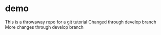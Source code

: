 # demo
This is a throwaway repo for a git tutorial
Changed through develop branch
More changes through develop branch

